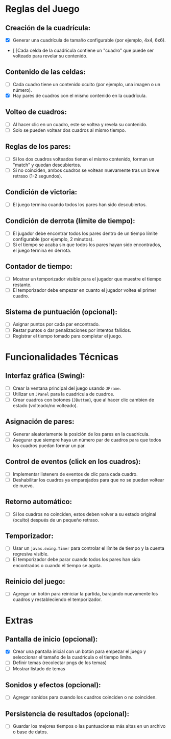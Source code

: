 # Reglas del Juego

## Creación de la cuadrícula:
- [x] Generar una cuadrícula de tamaño configurable (por ejemplo, 4x4, 6x6).
- [ ]Cada celda de la cuadrícula contiene un "cuadro" que puede ser volteado para revelar su contenido.

## Contenido de las celdas:
- [ ] Cada cuadro tiene un contenido oculto (por ejemplo, una imagen o un número).
- [x] Hay pares de cuadros con el mismo contenido en la cuadrícula.

## Volteo de cuadros:
- [ ] Al hacer clic en un cuadro, este se voltea y revela su contenido.
- [ ] Solo se pueden voltear dos cuadros al mismo tiempo.

## Reglas de los pares:
- [ ] Si los dos cuadros volteados tienen el mismo contenido, forman un "match" y quedan descubiertos.
- [ ] Si no coinciden, ambos cuadros se voltean nuevamente tras un breve retraso (1-2 segundos).

## Condición de victoria:
- [ ] El juego termina cuando todos los pares han sido descubiertos.

## Condición de derrota (límite de tiempo):
- [ ] El jugador debe encontrar todos los pares dentro de un tiempo límite configurable (por ejemplo, 2 minutos).
- [ ] Si el tiempo se acaba sin que todos los pares hayan sido encontrados, el juego termina en derrota.

## Contador de tiempo:
- [ ] Mostrar un temporizador visible para el jugador que muestre el tiempo restante.
- [ ] El temporizador debe empezar en cuanto el jugador voltea el primer cuadro.

## Sistema de puntuación (opcional):
- [ ] Asignar puntos por cada par encontrado.
- [ ] Restar puntos o dar penalizaciones por intentos fallidos.
- [ ] Registrar el tiempo tomado para completar el juego.

# Funcionalidades Técnicas

## Interfaz gráfica (Swing):
- [ ] Crear la ventana principal del juego usando `JFrame`.
- [ ] Utilizar un `JPanel` para la cuadrícula de cuadros.
- [ ] Crear cuadros con botones (`JButton`), que al hacer clic cambien de estado (volteado/no volteado).

## Asignación de pares:
- [ ] Generar aleatoriamente la posición de los pares en la cuadrícula.
- [ ] Asegurar que siempre haya un número par de cuadros para que todos los cuadros puedan formar un par.

## Control de eventos (click en los cuadros):
- [ ] Implementar listeners de eventos de clic para cada cuadro.
- [ ] Deshabilitar los cuadros ya emparejados para que no se puedan voltear de nuevo.

## Retorno automático:
- [ ] Si los cuadros no coinciden, estos deben volver a su estado original (oculto) después de un pequeño retraso.

## Temporizador:
- [ ] Usar un `javax.swing.Timer` para controlar el límite de tiempo y la cuenta regresiva visible.
- [ ] El temporizador debe parar cuando todos los pares han sido encontrados o cuando el tiempo se agota.

## Reinicio del juego:
- [ ] Agregar un botón para reiniciar la partida, barajando nuevamente los cuadros y restableciendo el temporizador.

# Extras

## Pantalla de inicio (opcional):
- [x] Crear una pantalla inicial con un botón para empezar el juego y seleccionar el tamaño de la cuadrícula o el tiempo límite.
- [ ] Definir temas (recolectar pngs de los temas)
- [ ] Mostrar listado de temas
## Sonidos y efectos (opcional):
- [ ] Agregar sonidos para cuando los cuadros coinciden o no coinciden.

## Persistencia de resultados (opcional):
- [ ] Guardar los mejores tiempos o las puntuaciones más altas en un archivo o base de datos.

